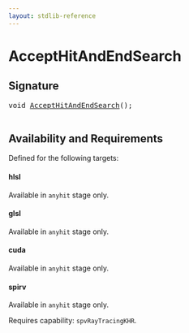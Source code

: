 ```yaml
---
layout: stdlib-reference
---
```


# AcceptHitAndEndSearch

## Signature 

<pre>
<span class="code_keyword">void</span> <a href="/stdlib-reference/global-decls/AcceptHitAndEndSearch">AcceptHitAndEndSearch</a>();

</pre>

## Availability and Requirements

Defined for the following targets:

#### hlsl
Available in `anyhit` stage only.

#### glsl
Available in `anyhit` stage only.

#### cuda
Available in `anyhit` stage only.

#### spirv
Available in `anyhit` stage only.

Requires capability: `spvRayTracingKHR`.


